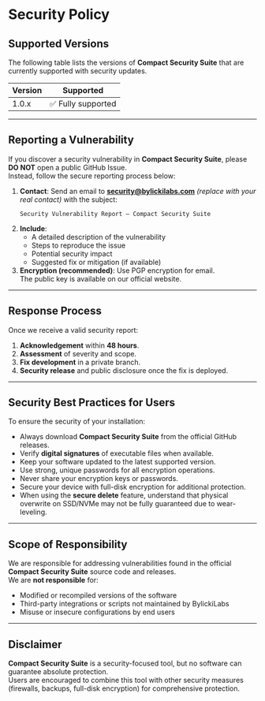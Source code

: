 # Security Policy

## Supported Versions

The following table lists the versions of **Compact Security Suite** that are currently supported with security updates.

| Version     | Supported          |
|-------------|--------------------|
| 1.0.x       | ✅ Fully supported |

---

## Reporting a Vulnerability

If you discover a security vulnerability in **Compact Security Suite**, please **DO NOT** open a public GitHub Issue.  
Instead, follow the secure reporting process below:

1. **Contact**: Send an email to **security@bylickilabs.com** *(replace with your real contact)* with the subject:  
   ```
   Security Vulnerability Report – Compact Security Suite
   ```
2. **Include**:
   - A detailed description of the vulnerability
   - Steps to reproduce the issue
   - Potential security impact
   - Suggested fix or mitigation (if available)
3. **Encryption (recommended)**: Use PGP encryption for email.  
   The public key is available on our official website.

---

## Response Process

Once we receive a valid security report:

1. **Acknowledgement** within **48 hours**.
2. **Assessment** of severity and scope.
3. **Fix development** in a private branch.
4. **Security release** and public disclosure once the fix is deployed.

---

## Security Best Practices for Users

To ensure the security of your installation:

- Always download **Compact Security Suite** from the official GitHub releases.
- Verify **digital signatures** of executable files when available.
- Keep your software updated to the latest supported version.
- Use strong, unique passwords for all encryption operations.
- Never share your encryption keys or passwords.
- Secure your device with full-disk encryption for additional protection.
- When using the **secure delete** feature, understand that physical overwrite on SSD/NVMe may not be fully guaranteed due to wear-leveling.

---

## Scope of Responsibility

We are responsible for addressing vulnerabilities found in the official **Compact Security Suite** source code and releases.  
We are **not responsible** for:
- Modified or recompiled versions of the software
- Third-party integrations or scripts not maintained by BylickiLabs
- Misuse or insecure configurations by end users

---

## Disclaimer

**Compact Security Suite** is a security-focused tool, but no software can guarantee absolute protection.  
Users are encouraged to combine this tool with other security measures (firewalls, backups, full-disk encryption) for comprehensive protection.
